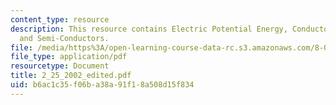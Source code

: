 ```yaml
---
content_type: resource
description: This resource contains Electric Potential Energy, Conductors, Isolators
  and Semi-Conductors.
file: /media/https%3A/open-learning-course-data-rc.s3.amazonaws.com/8-02x-physics-ii-electricity-magnetism-with-an-experimental-focus-spring-2005/b6ac1c35f06ba38a91f18a508d15f834_2_25_2002_edited.pdf
file_type: application/pdf
resourcetype: Document
title: 2_25_2002_edited.pdf
uid: b6ac1c35-f06b-a38a-91f1-8a508d15f834
---
```


